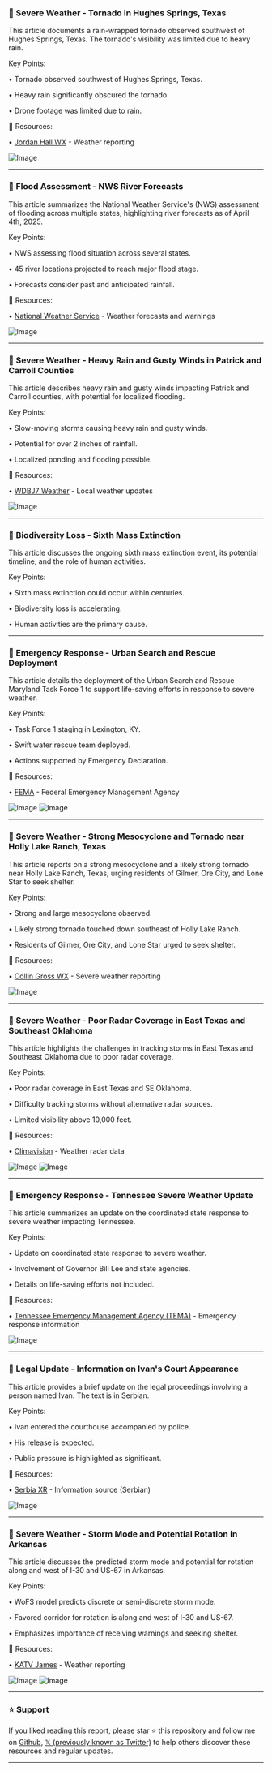 ### 🤖 Severe Weather - Tornado in Hughes Springs, Texas

This article documents a rain-wrapped tornado observed southwest of Hughes Springs, Texas.  The tornado's visibility was limited due to heavy rain.

Key Points:

• Tornado observed southwest of Hughes Springs, Texas.

• Heavy rain significantly obscured the tornado.

• Drone footage was limited due to rain.


🔗 Resources:

• [Jordan Hall WX](https://x.com/JordanHallWX) - Weather reporting

![Image](https://pbs.twimg.com/media/GnvmEmmWAAA_Kfp?format=jpg&name=small)


---

### 🤖 Flood Assessment - NWS River Forecasts

This article summarizes the National Weather Service's (NWS) assessment of flooding across multiple states, highlighting river forecasts as of April 4th, 2025.

Key Points:

• NWS assessing flood situation across several states.

• 45 river locations projected to reach major flood stage.

• Forecasts consider past and anticipated rainfall.


🔗 Resources:

• [National Weather Service](https://x.com/NWS) -  Weather forecasts and warnings

![Image](https://pbs.twimg.com/media/Gnt0Xz8bYAEhsCl?format=jpg&name=small)


---

### 🤖 Severe Weather - Heavy Rain and Gusty Winds in Patrick and Carroll Counties

This article describes heavy rain and gusty winds impacting Patrick and Carroll counties, with potential for localized flooding.

Key Points:

• Slow-moving storms causing heavy rain and gusty winds.

• Potential for over 2 inches of rainfall.

• Localized ponding and flooding possible.


🔗 Resources:

• [WDBJ7 Weather](https://x.com/WDBJ7Weather) - Local weather updates

![Image](https://pbs.twimg.com/media/GnugvoLXkAAC5uL?format=jpg&name=small)


---

### 🤖 Biodiversity Loss - Sixth Mass Extinction

This article discusses the ongoing sixth mass extinction event, its potential timeline, and the role of human activities.

Key Points:

• Sixth mass extinction could occur within centuries.

• Biodiversity loss is accelerating.

• Human activities are the primary cause.


---

### 🤖 Emergency Response - Urban Search and Rescue Deployment

This article details the deployment of the Urban Search and Rescue Maryland Task Force 1 to support life-saving efforts in response to severe weather.

Key Points:

• Task Force 1 staging in Lexington, KY.

• Swift water rescue team deployed.

• Actions supported by Emergency Declaration.


🔗 Resources:

• [FEMA](https://x.com/fema) - Federal Emergency Management Agency

![Image](https://pbs.twimg.com/media/GnuRdgEWsAAENKm?format=jpg&name=small)
![Image](https://pbs.twimg.com/media/GnuRdfYXoAM5eQk?format=jpg&name=small)


---

### 🤖 Severe Weather - Strong Mesocyclone and Tornado near Holly Lake Ranch, Texas

This article reports on a strong mesocyclone and a likely strong tornado near Holly Lake Ranch, Texas, urging residents of Gilmer, Ore City, and Lone Star to seek shelter.

Key Points:

• Strong and large mesocyclone observed.

• Likely strong tornado touched down southeast of Holly Lake Ranch.

• Residents of Gilmer, Ore City, and Lone Star urged to seek shelter.


🔗 Resources:

• [Collin Gross WX](https://x.com/CollinGrossWx) - Severe weather reporting

![Image](https://pbs.twimg.com/tweet_video_thumb/GnuRaJ7XgAApqm-.jpg)


---

### 🤖 Severe Weather - Poor Radar Coverage in East Texas and Southeast Oklahoma

This article highlights the challenges in tracking storms in East Texas and Southeast Oklahoma due to poor radar coverage.

Key Points:

• Poor radar coverage in East Texas and SE Oklahoma.

• Difficulty tracking storms without alternative radar sources.

• Limited visibility above 10,000 feet.


🔗 Resources:

• [Climavision](https://x.com/climavision) - Weather radar data

![Image](https://pbs.twimg.com/media/Gnt3cx8WkAEWEtz?format=jpg&name=small)
![Image](https://pbs.twimg.com/media/Gnt3vvTXYAASbS2?format=jpg&name=240x240)


---

### 🤖 Emergency Response - Tennessee Severe Weather Update

This article summarizes an update on the coordinated state response to severe weather impacting Tennessee.

Key Points:

• Update on coordinated state response to severe weather.

• Involvement of Governor Bill Lee and state agencies.

• Details on life-saving efforts not included.


🔗 Resources:

• [Tennessee Emergency Management Agency (TEMA)](https://x.com/TennesseeEMA) - Emergency response information

![Image](https://pbs.twimg.com/media/GntwV6IXMAA4Ab2?format=jpg&name=small)


---

### 🤖 Legal Update - Information on Ivan's Court Appearance

This article provides a brief update on the legal proceedings involving a person named Ivan.  The text is in Serbian.

Key Points:

• Ivan entered the courthouse accompanied by police.

• His release is expected.

• Public pressure is highlighted as significant.


🔗 Resources:

• [Serbia XR](https://x.com/SerbiaXr) - Information source (Serbian)

![Image](https://pbs.twimg.com/media/GnseMNqXYAA2-49?format=jpg&name=small)


---

### 🤖 Severe Weather - Storm Mode and Potential Rotation in Arkansas

This article discusses the predicted storm mode and potential for rotation along and west of I-30 and US-67 in Arkansas.

Key Points:

• WoFS model predicts discrete or semi-discrete storm mode.

• Favored corridor for rotation is along and west of I-30 and US-67.

• Emphasizes importance of receiving warnings and seeking shelter.


🔗 Resources:

• [KATV James](https://x.com/KATVJames) - Weather reporting

![Image](https://pbs.twimg.com/media/Gntj6ogWQAA1FQD?format=png&name=small)
![Image](https://pbs.twimg.com/media/GntkBeBXMAA9_n1?format=png&name=small)


---

### ⭐️ Support

If you liked reading this report, please star ⭐️ this repository and follow me on [Github](https://github.com/Drix10), [𝕏 (previously known as Twitter)](https://x.com/DRIX_10_) to help others discover these resources and regular updates.

---